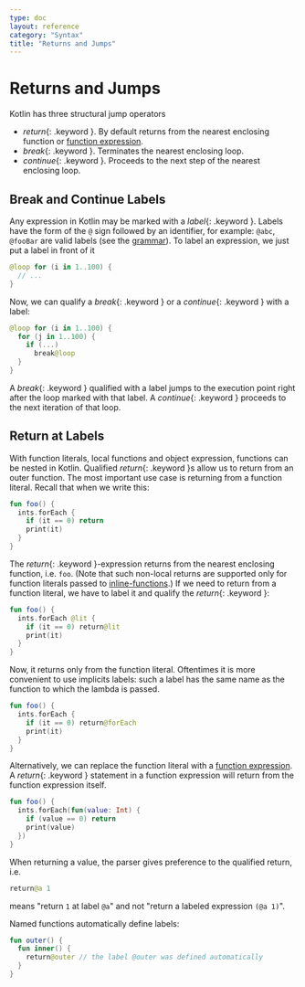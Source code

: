 ```yaml
---
type: doc
layout: reference
category: "Syntax"
title: "Returns and Jumps"
---
```


# Returns and Jumps

Kotlin has three structural jump operators

* *return*{: .keyword }. By default returns from the nearest enclosing function or [function expression](lambdas.html#function-expressions).
* *break*{: .keyword }. Terminates the nearest enclosing loop.
* *continue*{: .keyword }. Proceeds to the next step of the nearest enclosing loop.

## Break and Continue Labels

Any expression in Kotlin may be marked with a *label*{: .keyword }.
Labels have the form of the `@` sign followed by an identifier, for example: `@abc`, `@fooBar` are valid labels (see the [grammar](grammar.html#label)).
To label an expression, we just put a label in front of it

``` kotlin
@loop for (i in 1..100) {
  // ...
}
```

Now, we can qualify a *break*{: .keyword } or a *continue*{: .keyword } with a label:

``` kotlin
@loop for (i in 1..100) {
  for (j in 1..100) {
    if (...)
      break@loop
  }
}
```

A *break*{: .keyword } qualified with a label jumps to the execution point right after the loop marked with that label.
A *continue*{: .keyword } proceeds to the next iteration of that loop.


## Return at Labels

With function literals, local functions and object expression, functions can be nested in Kotlin. 
Qualified *return*{: .keyword }s allow us to return from an outer function. 
The most important use case is returning from a function literal. Recall that when we write this:

``` kotlin
fun foo() {
  ints.forEach {
    if (it == 0) return
    print(it)
  }
}
```

The *return*{: .keyword }-expression returns from the nearest enclosing function, i.e. `foo`.
(Note that such non-local returns are supported only for function literals passed to [inline-functions](inline-functions.html).)
If we need to return from a function literal, we have to label it and qualify the *return*{: .keyword }:

``` kotlin
fun foo() {
  ints.forEach @lit {
    if (it == 0) return@lit
    print(it)
  }
}
```

Now, it returns only from the function literal. Oftentimes it is more convenient to use implicits labels:
such a label has the same name as the function to which the lambda is passed.

``` kotlin
fun foo() {
  ints.forEach {
    if (it == 0) return@forEach
    print(it)
  }
}
```

Alternatively, we can replace the function literal with a [function expression](lambdas.html#function-expressions).
A *return*{: .keyword } statement in a function expression will return from the function expression itself.

``` kotlin
fun foo() {
  ints.forEach(fun(value: Int) {
    if (value == 0) return
    print(value)
  })
}
```

When returning a value, the parser gives preference to the qualified return, i.e.

``` kotlin
return@a 1
```

means "return `1` at label `@a`" and not "return a labeled expression `(@a 1)`".

Named functions automatically define labels:

``` kotlin
fun outer() {
  fun inner() {
    return@outer // the label @outer was defined automatically
  }
}                                                                             
```
